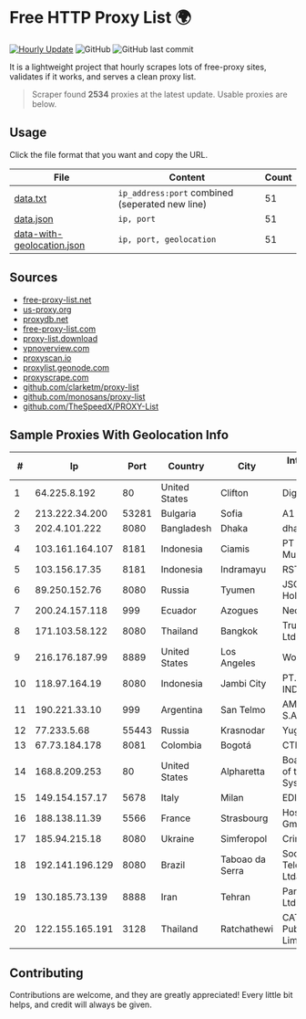 
# Free HTTP Proxy List 🌍

[![Hourly Update](https://github.com/mertguvencli/http-proxy-list/actions/workflows/main.yml/badge.svg?branch=main)](https://github.com/mertguvencli/http-proxy-list/actions/workflows/main.yml)
![GitHub](https://img.shields.io/github/license/mertguvencli/http-proxy-list)
![GitHub last commit](https://img.shields.io/github/last-commit/mertguvencli/http-proxy-list)

It is a lightweight project that hourly scrapes lots of free-proxy sites, validates if it works, and serves a clean proxy list.


> Scraper found **2534** proxies at the latest update. Usable proxies are below.

## Usage

Click the file format that you want and copy the URL.


|File|Content|Count|
|----|-------|-----|
|[data.txt](https://raw.githubusercontent.com/mertguvencli/http-proxy-list/main/proxy-list/data.txt)|`ip_address:port` combined (seperated new line)|51|
|[data.json](https://raw.githubusercontent.com/mertguvencli/http-proxy-list/main/proxy-list/data.json)|`ip, port`|51|
|[data-with-geolocation.json](https://raw.githubusercontent.com/mertguvencli/http-proxy-list/main/proxy-list/data-with-geolocation.json)|`ip, port, geolocation`|51|

## Sources

* [free-proxy-list.net](https://free-proxy-list.net)
* [us-proxy.org](https://www.us-proxy.org)
* [proxydb.net](http://proxydb.net)
* [free-proxy-list.com](https://free-proxy-list.com/?page=&port=&type%5B%5D=http&type%5B%5D=https&up_time=0&search=Search)
* [proxy-list.download](https://www.proxy-list.download/HTTP)
* [vpnoverview.com](https://vpnoverview.com/privacy/anonymous-browsing/free-proxy-servers)
* [proxyscan.io](https://www.proxyscan.io)
* [proxylist.geonode.com](https://proxylist.geonode.com/api/proxy-list?limit=300&page=1&sort_by=lastChecked&sort_type=desc&protocols=http,https)
* [proxyscrape.com](https://api.proxyscrape.com/v2/?request=displayproxies&protocol=http&timeout=10000&country=all&ssl=all&anonymity=all)
* [github.com/clarketm/proxy-list](https://raw.githubusercontent.com/clarketm/proxy-list/master/proxy-list-raw.txt)
* [github.com/monosans/proxy-list](https://raw.githubusercontent.com/monosans/proxy-list/main/proxies/http.txt)
* [github.com/TheSpeedX/PROXY-List](https://raw.githubusercontent.com/TheSpeedX/PROXY-List/master/http.txt)


## Sample Proxies With Geolocation Info

|#|Ip|Port|Country|City|Internet Service Provider|
|-|--|----|-------|----|-------------------------|
|1|64.225.8.192|80|United States|Clifton|DigitalOcean, LLC|
|2|213.222.34.200|53281|Bulgaria|Sofia|A1 Bulgaria EAD|
|3|202.4.101.222|8080|Bangladesh|Dhaka|dhakaCom Limited|
|4|103.161.164.107|8181|Indonesia|Ciamis|PT Galuh Multidata Solution|
|5|103.156.17.35|8181|Indonesia|Indramayu|RSTNET|
|6|89.250.152.76|8080|Russia|Tyumen|JSC "ER-Telecom Holding"|
|7|200.24.157.118|999|Ecuador|Azogues|Nedetel S.A.|
|8|171.103.58.122|8080|Thailand|Bangkok|True Internet Co., Ltd.|
|9|216.176.187.99|8889|United States|Los Angeles|Wowrack.com|
|10|118.97.164.19|8080|Indonesia|Jambi City|PT. TELKOM INDONESIA|
|11|190.221.33.10|999|Argentina|San Telmo|AMX Argentina S.A.|
|12|77.233.5.68|55443|Russia|Krasnodar|Yug-Link|
|13|67.73.184.178|8081|Colombia|Bogotá|CTL LATAM|
|14|168.8.209.253|80|United States|Alpharetta|Board of Regents of the University System of Georgia|
|15|149.154.157.17|5678|Italy|Milan|EDIS|
|16|188.138.11.39|5566|France|Strasbourg|Host Europe GmbH|
|17|185.94.215.18|8080|Ukraine|Simferopol|CrimeaTelecom|
|18|192.141.196.129|8080|Brazil|Taboao da Serra|Socitel Telecomunicacoes Ltda - EPP|
|19|130.185.73.139|8888|Iran|Tehran|Pars Parva System Ltd|
|20|122.155.165.191|3128|Thailand|Ratchathewi|CAT Telecom Public Company Limited|



## Contributing

Contributions are welcome, and they are greatly appreciated! Every
little bit helps, and credit will always be given.


